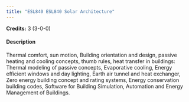 ```yaml
---
title: "ESL840 ESL840 Solar Architecture"
---
```

**Credits:** 3 (3-0-0)

#### Description
Thermal comfort, sun motion, Building orientation and design, passive heating and cooling concepts, thumb rules, heat transfer in buildings: Thermal modeling of passive concepts, Evaporative cooling, Energy efficient windows and day lighting, Earth air tunnel and heat exchanger, Zero energy building concept and rating systems, Energy conservation building codes, Software for Building Simulation, Automation and Energy Management of Buildings.